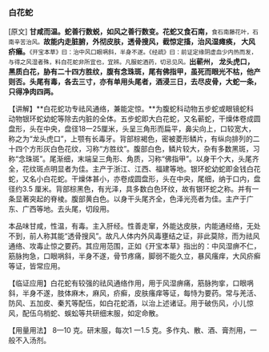 ### **白花蛇**

[原文] **甘咸而温。蛇善行数蜕，如风之善行数变。花蛇又食石南，**<small>食石南藤花叶，石南辛苦治风。</small>**故能内走脏腑，外彻皮肤，透骨搜风，截惊定搐，治风湿瘫痪， 大风疥癞。**<small>《开宝本草》曰：治中风口眼㖞斜，半身不遂。《经疏》曰：前证定缘阴虚血少内热而发，与得之风湿者殊，料白花蛇非所宜也，宜辨。凡服蛇酒药，切忌见风。</small>**出蕲州， 龙头虎口， 黑质白花，胁有二十四方胜纹，腹有念珠斑，尾有佛指甲，虽死而眼光不枯，他产则否。头尾有毒，各去三寸，亦有单用头尾者，酒浸三日，去尽皮骨，大蛇一条，只得净肉四两。**

【讲解】**白花蛇功专祛风通络，兼能定惊。**为腹蛇科动物五步蛇或眼镜蛇科动物银环蛇幼蛇等除去内脏的全体。五步蛇即大白花蛇，又名蕲蛇，干燥体卷成圆盘形，头在中央，盘径18一25厘米，头呈三角形而扁平，鼻尖向上，口较宽大，称之为“龙头虎口”，上颚有长毒牙。背部棕褐色，密被菱形鳞片，有纵向排列的二十四个方形灰白色花纹，习称“方胜纹”。腹部白色，鳞片较大，杂有多数黑斑，习称“念珠斑”。尾渐细，末端呈三角形、角质，习称“佛指甲”。以身干个大，头尾齐全，花纹斑点明显者为佳。主产于浙江、江西、福建等地。银环蛇幼蛇即金钱白花蛇，又名小白花蛇。干燥体甚小，亦卷成圆盘形，头在中央，尾细，纳于口内，盘径约3.5 厘米。背部棕黑色，有光泽，具多数白色环纹，故有银环蛇之称。并有一条显著突起的脊棱。腹部黄白色。以身干头尾齐全，色泽光亮者为佳。主产于广东、广西等地。去头尾，切段用。

本品味甘咸，性温，有毒。主入肝经。性善走窜，外能达皮肤，内能通经络，无处不到，前人称其能“透骨搜风”。故凡人体内外风毒壅结之证，非此莫除，而为祛风通络、攻毒止惊之要药。其应用范围，正如《开宝本草》指出的：中风湿痹不仁，筋脉拘急，口眼㖞斜，半身不遂，骨节疼痛，脚弱不能久立，暴风瘙痒，大风疥癣等证，皆常应用。

【临证应用】白花蛇有较强的祛风通络作用，用于风湿痹痛，筋脉拘挛，口眼㖞斜，半身不遂，肢体麻木，麻风，疥癣，皮肤瘙痒等证，每恃为要药。常与羌活、防风、五加皮、秦艽等配伍，如白花蛇酒，以治上述诸证。用于破伤风，小儿惊风，配伍乌梢蛇、蜈蚣等共研细末服，如定命散。

【用量用法】 8—10 克。研末服，每次1 一1.5 克。多作丸、散、酒、膏剂用，一般不入汤剂。
